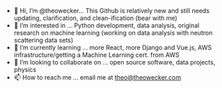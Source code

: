 - 👋 Hi, I’m @theowecker... This Github is relatively new and still needs updating, clarification, and clean-ification (bear with me)
- 👀 I’m interested in ... Python development, data analysis, original research on machine learning (working on data analysis with neutron scattering data sets)
- 🌱 I’m currently learning ... more React, more Django and Vue.js, AWS infrastructure/getting a Machine Learning cert. from AWS
- 💞️ I’m looking to collaborate on ... open source software, data projects, physics
- 📫 How to reach me ... email me at theo@theowecker.com

<!---
theowecker/theowecker is a ✨ special ✨ repository because its `README.md` (this file) appears on your GitHub profile.
You can click the Preview link to take a look at your changes.
--->
